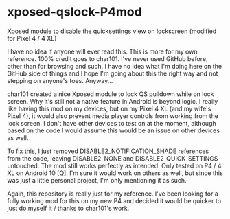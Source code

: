 # xposed-qslock-P4mod
Xposed module to disable the quicksettings view on lockscreen (modified for Pixel 4 / 4 XL)


I have no idea if anyone will ever read this. This is more for my own
reference. 100% credit goes to char101. I've never used GitHub before,
other than for browsing and such. I have no idea what I'm doing here
on the GitHub side of things and I hope I'm going about this the right
way and not stepping on anyone's toes. Anyway...

char101 created a nice Xposed module to lock QS pulldown while on lock
screen. Why it's still not a native feature in Android is beyond logic.
I really like having this mod on my devices, but on my Pixel 4 XL (and
my wife's Pixel 4), it would also prevent media player controls from
working from the lock screen. I don't have other devices to test on at
the moment, although based on the code I would assume this would be an
issue on other devices as well.

To fix this, I just removed DISABLE2_NOTIFICATION_SHADE references from
the code, leaving DISABLE2_NONE and DISABLE2_QUICK_SETTINGS untouched.
The mod still works perfectly as intended. Only tested on P4 / 4 XL on
Android 10 [Q]. I'm sure it would work on others as well, but since 
this was just a little personal project, I'm only mentioning it as such.

Again, this repository is really just for my reference. I've been looking
for a fully working mod for this on my new P4 and decided it would be
quicker to just do myself it / thanks to char101's work.
